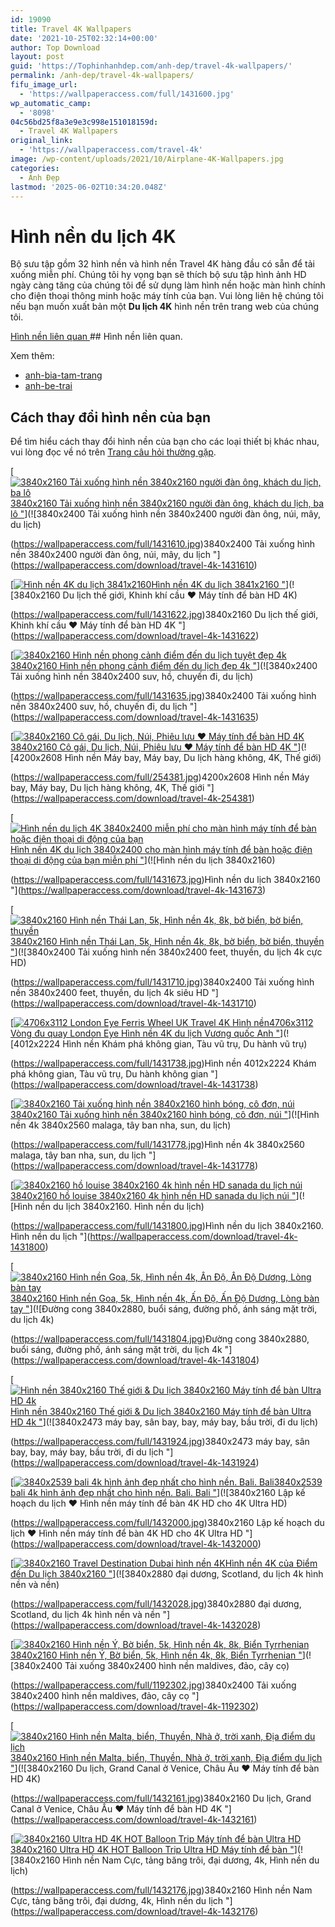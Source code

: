 ```yaml
---
id: 19090
title: Travel 4K Wallpapers
date: '2021-10-25T02:32:14+00:00'
author: Top Download
layout: post
guid: 'https://Tophinhanhdep.com/anh-dep/travel-4k-wallpapers/'
permalink: /anh-dep/travel-4k-wallpapers/
fifu_image_url:
  - 'https://wallpaperaccess.com/full/1431600.jpg'
wp_automatic_camp:
  - '8098'
04c56bd25f8a3e9e3c998e151018159d:
  - Travel 4K Wallpapers
original_link:
  - 'https://wallpaperaccess.com/travel-4k'
image: /wp-content/uploads/2021/10/Airplane-4K-Wallpapers.jpg
categories:
  - Ảnh Đẹp
lastmod: '2025-06-02T10:34:20.048Z'
---
```

# Hình nền du lịch 4K

Bộ sưu tập gồm 32 hình nền và hình nền Travel 4K hàng đầu có sẵn để tải xuống miễn phí. Chúng tôi hy vọng bạn sẽ thích bộ sưu tập hình ảnh HD ngày càng tăng của chúng tôi để sử dụng làm hình nền hoặc màn hình chính cho điện thoại thông minh hoặc máy tính của bạn. Vui lòng liên hệ chúng tôi nếu bạn muốn xuất bản một **Du lịch 4K** hình nền trên trang web của chúng tôi.

[Hình nền liên quan ](#related) ## Hình nền liên quan.

   
 Xem thêm:

   
- [anh-bia-tam-trang](https://tophinhanhdep.com/anh-bia/anh-bia-tam-trang/)
- [anh-be-trai](https://tophinhanhdep.com/hinh-anh-de-thuong/anh-be-trai/)

## Cách thay đổi hình nền của bạn

Để tìm hiểu cách thay đổi hình nền của bạn cho các loại thiết bị khác nhau, vui lòng đọc về nó trên [Trang câu hỏi thường gặp](https://tophinhanhdep.com/faq/).

  
[[![3840x2160 Tải xuống hình nền 3840x2160 người đàn ông, khách du lịch, ba lô](https://wallpaperaccess.com/full/1431600.jpg)3840x2160 Tải xuống hình nền 3840x2160 người đàn ông, khách du lịch, ba lô "](https://wallpaperaccess.com/download/travel-4k-1431600)](![3840x2400 Tải xuống hình nền 3840x2400 người đàn ông, núi, mây, du lịch)

(https://wallpaperaccess.com/full/1431610.jpg)3840x2400 Tải xuống hình nền 3840x2400 người đàn ông, núi, mây, du lịch "](https://wallpaperaccess.com/download/travel-4k-1431610)

[[![Hình nền 4K du lịch 3841x2160](https://wallpaperaccess.com/full/1431621.jpg)Hình nền 4K du lịch 3841x2160 "](https://wallpaperaccess.com/download/travel-4k-1431621)](![3840x2160 Du lịch thế giới, Khinh khí cầu ❤ Máy tính để bàn HD 4K)

(https://wallpaperaccess.com/full/1431622.jpg)3840x2160 Du lịch thế giới, Khinh khí cầu ❤ Máy tính để bàn HD 4K "](https://wallpaperaccess.com/download/travel-4k-1431622)

[[![3840x2160 Hình nền phong cảnh điểm đến du lịch tuyệt đẹp 4k](https://wallpaperaccess.com/full/1431632.jpg)3840x2160 Hình nền phong cảnh điểm đến du lịch đẹp 4k "](https://wallpaperaccess.com/download/travel-4k-1431632)](![3840x2400 Tải xuống hình nền 3840x2400 suv, hồ, chuyến đi, du lịch)

(https://wallpaperaccess.com/full/1431635.jpg)3840x2400 Tải xuống hình nền 3840x2400 suv, hồ, chuyến đi, du lịch "](https://wallpaperaccess.com/download/travel-4k-1431635)

[[![3840x2160 Cô gái, Du lịch, Núi, Phiêu lưu ❤ Máy tính để bàn HD 4K](https://wallpaperaccess.com/full/1431657.jpg)3840x2160 Cô gái, Du lịch, Núi, Phiêu lưu ❤ Máy tính để bàn HD 4K "](https://wallpaperaccess.com/download/travel-4k-1431657)](![4200x2608 Hình nền Máy bay, Máy bay, Du lịch hàng không, 4K, Thế giới)

(https://wallpaperaccess.com/full/254381.jpg)4200x2608 Hình nền Máy bay, Máy bay, Du lịch hàng không, 4K, Thế giới "](https://wallpaperaccess.com/download/travel-4k-254381)

[[![Hình nền du lịch 4K 3840x2400 miễn phí cho màn hình máy tính để bàn hoặc điện thoại di động của bạn](https://wallpaperaccess.com/full/1431669.jpg)Hình nền 4K du lịch 3840x2400 cho màn hình máy tính để bàn hoặc điện thoại di động của bạn miễn phí "](https://wallpaperaccess.com/download/travel-4k-1431669)](![Hình nền du lịch 3840x2160)

(https://wallpaperaccess.com/full/1431673.jpg)Hình nền du lịch 3840x2160 "](https://wallpaperaccess.com/download/travel-4k-1431673)

[[![3840x2160 Hình nền Thái Lan, 5k, Hình nền 4k, 8k, bờ biển, bờ biển, thuyền](https://wallpaperaccess.com/full/1431681.jpg)3840x2160 Hình nền Thái Lan, 5k, Hình nền 4k, 8k, bờ biển, bờ biển, thuyền "](https://wallpaperaccess.com/download/travel-4k-1431681)](![3840x2400 Tải xuống hình nền 3840x2400 feet, thuyền, du lịch 4k cực HD)

(https://wallpaperaccess.com/full/1431710.jpg)3840x2400 Tải xuống hình nền 3840x2400 feet, thuyền, du lịch 4k siêu HD "](https://wallpaperaccess.com/download/travel-4k-1431710)

[[![4706x3112 London Eye Ferris Wheel UK Travel 4K Hình nền](https://wallpaperaccess.com/full/1431723.jpg)4706x3112 Vòng đu quay London Eye Hình nền 4K du lịch Vương quốc Anh "](https://wallpaperaccess.com/download/travel-4k-1431723)](![4012x2224 Hình nền Khám phá không gian, Tàu vũ trụ, Du hành vũ trụ)

(https://wallpaperaccess.com/full/1431738.jpg)Hình nền 4012x2224 Khám phá không gian, Tàu vũ trụ, Du hành không gian "](https://wallpaperaccess.com/download/travel-4k-1431738)

[[![3840x2160 Tải xuống hình nền 3840x2160 hình bóng, cô đơn, núi](https://wallpaperaccess.com/full/1431757.jpg)3840x2160 Tải xuống hình nền 3840x2160 hình bóng, cô đơn, núi "](https://wallpaperaccess.com/download/travel-4k-1431757)](![Hình nền 4k 3840x2560 malaga, tây ban nha, sun, du lịch)

(https://wallpaperaccess.com/full/1431778.jpg)Hình nền 4k 3840x2560 malaga, tây ban nha, sun, du lịch "](https://wallpaperaccess.com/download/travel-4k-1431778)

[[![3840x2160 hồ louise 3840x2160 4k hình nền HD sanada du lịch núi](https://wallpaperaccess.com/full/1431786.jpg)3840x2160 hồ louise 3840x2160 4k hình nền HD sanada du lịch núi "](https://wallpaperaccess.com/download/travel-4k-1431786)](![Hình nền du lịch 3840x2160.  Hình nền du lịch)

(https://wallpaperaccess.com/full/1431800.jpg)Hình nền du lịch 3840x2160. Hình nền du lịch "](https://wallpaperaccess.com/download/travel-4k-1431800)

[[![3840x2160 Hình nền Goa, 5k, Hình nền 4k, Ấn Độ, Ấn Độ Dương, Lòng bàn tay](https://wallpaperaccess.com/full/1315403.jpg)3840x2160 Hình nền Goa, 5k, Hình nền 4k, Ấn Độ, Ấn Độ Dương, Lòng bàn tay "](https://wallpaperaccess.com/download/travel-4k-1315403)](![Đường cong 3840x2880, buổi sáng, đường phố, ánh sáng mặt trời, du lịch 4k)

(https://wallpaperaccess.com/full/1431804.jpg)Đường cong 3840x2880, buổi sáng, đường phố, ánh sáng mặt trời, du lịch 4k "](https://wallpaperaccess.com/download/travel-4k-1431804)

[[![Hình nền 3840x2160 Thế giới & Du lịch 3840x2160 Máy tính để bàn Ultra HD 4k](https://wallpaperaccess.com/full/1192092.jpg)Hình nền 3840x2160 Thế giới &amp; Du lịch 3840x2160 Máy tính để bàn Ultra HD 4k "](https://wallpaperaccess.com/download/travel-4k-1192092)](![3840x2473 máy bay, sân bay, bay, máy bay, bầu trời, đi du lịch)

(https://wallpaperaccess.com/full/1431924.jpg)3840x2473 máy bay, sân bay, bay, máy bay, bầu trời, đi du lịch "](https://wallpaperaccess.com/download/travel-4k-1431924)

[[![3840x2539 bali 4k hình ảnh đẹp nhất cho hình nền.  Bali.  Bali](https://wallpaperaccess.com/full/1431931.jpg)3840x2539 bali 4k hình ảnh đẹp nhất cho hình nền. Bali. Bali "](https://wallpaperaccess.com/download/travel-4k-1431931)](![3840x2160 Lập kế hoạch du lịch ❤ Hình nền máy tính để bàn 4K HD cho 4K Ultra HD)

(https://wallpaperaccess.com/full/1432000.jpg)3840x2160 Lập kế hoạch du lịch ❤ Hình nền máy tính để bàn 4K HD cho 4K Ultra HD "](https://wallpaperaccess.com/download/travel-4k-1432000)

[[![3840x2160 Travel Destination Dubai hình nền 4K](https://wallpaperaccess.com/full/1432011.jpg)Hình nền 4K của Điểm đến Du lịch 3840x2160 "](https://wallpaperaccess.com/download/travel-4k-1432011)](![3840x2880 đại dương, Scotland, du lịch 4k hình nền và nền)

(https://wallpaperaccess.com/full/1432028.jpg)3840x2880 đại dương, Scotland, du lịch 4k hình nền và nền "](https://wallpaperaccess.com/download/travel-4k-1432028)

[[![3840x2160 Hình nền Ý, Bờ biển, 5k, Hình nền 4k, 8k, Biển Tyrrhenian](https://wallpaperaccess.com/full/1432057.jpg)3840x2160 Hình nền Ý, Bờ biển, 5k, Hình nền 4k, 8k, Biển Tyrrhenian "](https://wallpaperaccess.com/download/travel-4k-1432057)](![3840x2400 Tải xuống 3840x2400 hình nền maldives, đảo, cây cọ)

(https://wallpaperaccess.com/full/1192302.jpg)3840x2400 Tải xuống 3840x2400 hình nền maldives, đảo, cây cọ "](https://wallpaperaccess.com/download/travel-4k-1192302)

[[![3840x2160 Hình nền Malta, biển, Thuyền, Nhà ở, trời xanh, Địa điểm du lịch](https://wallpaperaccess.com/full/1432136.jpg)3840x2160 Hình nền Malta, biển, Thuyền, Nhà ở, trời xanh, Địa điểm du lịch "](https://wallpaperaccess.com/download/travel-4k-1432136)](![3840x2160 Du lịch, Grand Canal ở Venice, Châu Âu ❤ Máy tính để bàn HD 4K)

(https://wallpaperaccess.com/full/1432161.jpg)3840x2160 Du lịch, Grand Canal ở Venice, Châu Âu ❤ Máy tính để bàn HD 4K "](https://wallpaperaccess.com/download/travel-4k-1432161)

[[![3840x2160 Ultra HD 4K HOT Balloon Trip Máy tính để bàn Ultra HD](https://wallpaperaccess.com/full/1432168.jpg)3840x2160 Ultra HD 4K HOT Balloon Trip Ultra HD Máy tính để bàn "](https://wallpaperaccess.com/download/travel-4k-1432168)](![3840x2160 Hình nền Nam Cực, tảng băng trôi, đại dương, 4k, Hình nền du lịch)

(https://wallpaperaccess.com/full/1432176.jpg)3840x2160 Hình nền Nam Cực, tảng băng trôi, đại dương, 4k, Hình nền du lịch "](https://wallpaperaccess.com/download/travel-4k-1432176)
